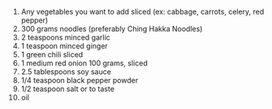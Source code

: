 1. Any vegetables you want to add sliced (ex: cabbage, carrots, celery, red pepper)
2. 300 grams noodles (preferably Ching Hakka Noodles)
3. 2 teaspoons minced garlic
4. 1 teaspoon minced ginger
5. 1 green chili sliced
6. 1 medium red onion 100 grams, sliced
7. 2.5 tablespoons soy sauce
8. 1/4 teaspoon black pepper powder
9. 1/2 teaspoon salt or to taste
10. oil
